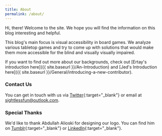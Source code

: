 ```yaml
---
title: About
permalink: /about/
---
```

Hi, there! Welcome to the site. We hope you will find the information on this blog interesting and helpful.

This blog's main focus is visual accessibility in board games. We analyze various tabletop games and try to come up with solutions that would make them more accessible for the blind and visually visually impaired. 

If you want to find out more about our backgrounds, check out [Ertay's introduction here]({{ site.baseurl }}/An-Introduction) and [Jed's Introduction here]({{ site.baseurl }}/General/introducing-a-new-contributor).

### Contact Us

You can get in touch with us via [Twitter](http://twitter.com/SightlessFun){:target="_blank"} or email at sightlessfun@outlook.com.

### Special Thanks

We'd like to thank Abdullah Alioski for designing our logo. You can find him on [Tumblr](http://abdullahalioski.tumblr.com/){:target="_blank"} or [LinkedIn](https://www.linkedin.com/in/abdullah-alioski-54b55687/){:target="_blank"}.